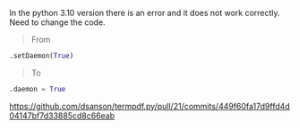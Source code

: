 In the python 3.10 version there is an error and it does not work correctly.
Need to change the code.

> From
```python
.setDaemon(True)
```

> To
```python
.daemon = True
```
https://github.com/dsanson/termpdf.py/pull/21/commits/449f60fa17d9ffd4d04147bf7d33885cd8c66eab

